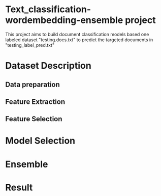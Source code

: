 # Text_classification-wordembedding-ensemble project

This project aims to build document classification models  based one labeled dataset "testing.docs.txt" to predict the targeted documents in "testing_label_pred.txt"

# Dataset Description

## Data preparation 

## Feature Extraction

## Feature Selection

# Model Selection

# Ensemble

# Result
